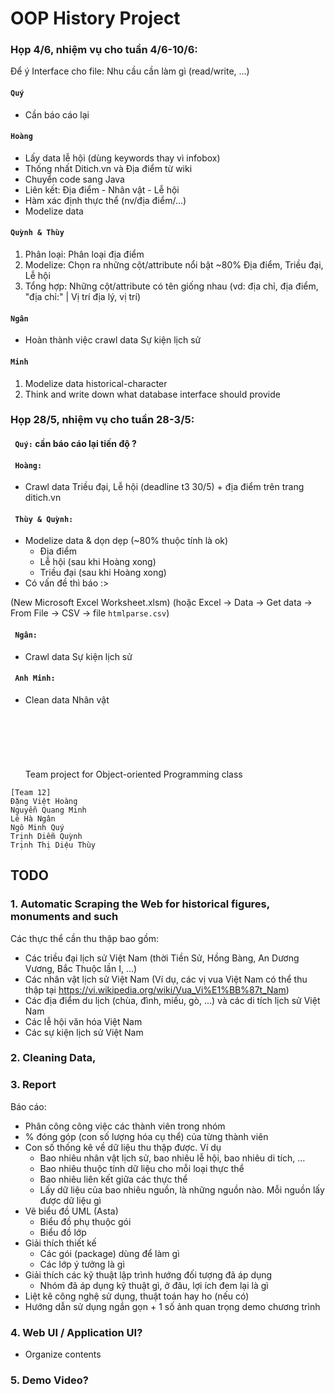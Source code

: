 # OOP History Project


### Họp 4/6, nhiệm vụ cho tuần **4/6-10/6**:
Để ý Interface cho file: Nhu cầu cần làm gì (read/write, ...)

#### `Quý`
- Cần báo cáo lại

#### `Hoàng`
- Lấy data lễ hội (dùng keywords thay vì infobox)
- Thống nhất Ditich.vn và Địa điểm từ wiki
- Chuyển code sang Java
- Liên kết: Địa điểm - Nhân vật - Lễ hội
- Hàm xác định thực thể (nv/địa điểm/...)
- Modelize data

#### `Quỳnh & Thùy`
1. Phân loại: Phân loại địa điểm
2. Modelize: 
	Chọn ra những cột/attribute nổi bật ~80%
	Địa điểm, Triều đại, Lễ hội
3. Tổng hợp: Những cột/attribute có tên giống nhau
	(vd: địa chỉ, địa điểm, "địa chỉ:" | Vị trí địa lý, vị trí)

#### `Ngân`
- Hoàn thành việc crawl data Sự kiện lịch sử

#### `Minh`
1. Modelize data historical-character
2. Think and write down what database interface should provide



### Họp 28/5, nhiệm vụ cho tuần 28-3/5:

#### ` Quý:` cần báo cáo lại tiến độ ?

#### ` Hoàng:`
- Crawl data Triều đại, Lễ hội (deadline t3 30/5) + địa điểm trên trang ditich.vn

#### ` Thùy & Quỳnh:`
- Modelize data & dọn dẹp (~80% thuộc tính là ok)
	+ Địa điểm
	+ Lễ hội (sau khi Hoàng xong)
	+ Triều đại (sau khi Hoàng xong)
- Có vấn đề thì báo :>

(New Microsoft Excel Worksheet.xlsm)
(hoặc Excel -> Data -> Get data -> From File -> CSV -> file `htmlparse.csv`)

#### ` Ngân:`
- Crawl data Sự kiện lịch sử

#### ` Anh Minh:`
- Clean data Nhân vật
\
\
\
\
\
\
\
Team project for Object-oriented Programming class
``` bf
[Team 12]
Đặng Việt Hoàng
Nguyễn Quang Minh
Lê Hà Ngân
Ngô Minh Quý
Trịnh Diễm Quỳnh
Trịnh Thị Diệu Thùy
```

## TODO
### 1. Automatic Scraping the Web for historical figures, monuments and such
Các thực thể cần thu thập bao gồm:
- Các triều đại lịch sử Việt Nam (thời Tiền Sử, Hồng Bàng, An Dương Vương, Bắc Thuộc lần I, …)
- Các nhân vật lịch sử Việt Nam (Ví dụ, các vị vua Việt Nam có thể thu thập tại https://vi.wikipedia.org/wiki/Vua_Vi%E1%BB%87t_Nam)
- Các địa điểm du lịch (chùa, đình, miếu, gò, …) và các di tích lịch sử Việt Nam
- Các lễ hội văn hóa Việt Nam
- Các sự kiện lịch sử Việt Nam

### 2. Cleaning Data, 

### 3. Report
Báo cáo:
- Phân công công việc các thành viên trong nhóm
- % đóng góp (con số lượng hóa cụ thể) của từng thành viên
- Con số thống kê về dữ liệu thu thập được. Ví dụ
	- Bao nhiêu nhân vật lịch sử, bao nhiêu lễ hội, bao nhiêu di tích, …
	- Bao nhiêu thuộc tính dữ liệu cho mỗi loại thực thể
	- Bao nhiêu liên kết giữa các thực thể
	- Lấy dữ liệu của bao nhiêu nguồn, là những nguồn nào. Mỗi nguồn lấy được dữ liệu gì
- Vẽ biểu đồ UML (Asta)
	- Biểu đồ phụ thuộc gói
	- Biểu đồ lớp
- Giải thích thiết kế
	- Các gói (package) dùng để làm gì
	- Các lớp ý tưởng là gì
- Giải thích các kỹ thuật lập trình hướng đối tượng đã áp dụng
	- Nhóm đã áp dụng kỹ thuật gì, ở đâu, lợi ích đem lại là gì
- Liệt kê công nghệ sử dụng, thuật toán hay ho (nếu có)
- Hướng dẫn sử dụng ngắn gọn + 1 số ảnh quan trọng demo chương trình

### 4. Web UI / Application UI?
- Organize contents

### 5. Demo Video?
